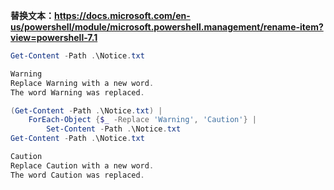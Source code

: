**替换文本：<https://docs.microsoft.com/en-us/powershell/module/microsoft.powershell.management/rename-item?view=powershell-7.1>**

```powershell
Get-Content -Path .\Notice.txt

Warning
Replace Warning with a new word.
The word Warning was replaced.

(Get-Content -Path .\Notice.txt) |
    ForEach-Object {$_ -Replace 'Warning', 'Caution'} |
        Set-Content -Path .\Notice.txt
Get-Content -Path .\Notice.txt

Caution
Replace Caution with a new word.
The word Caution was replaced.
```
